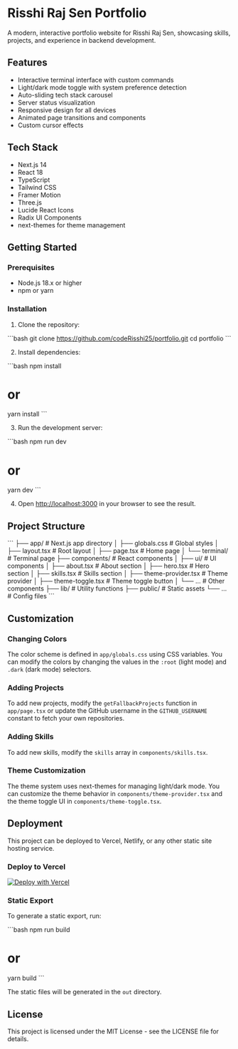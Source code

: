 # Risshi Raj Sen Portfolio

A modern, interactive portfolio website for Risshi Raj Sen, showcasing skills, projects, and experience in backend development.

## Features

- Interactive terminal interface with custom commands
- Light/dark mode toggle with system preference detection
- Auto-sliding tech stack carousel
- Server status visualization
- Responsive design for all devices
- Animated page transitions and components
- Custom cursor effects

## Tech Stack

- Next.js 14
- React 18
- TypeScript
- Tailwind CSS
- Framer Motion
- Three.js
- Lucide React Icons
- Radix UI Components
- next-themes for theme management

## Getting Started

### Prerequisites

- Node.js 18.x or higher
- npm or yarn

### Installation

1. Clone the repository:

\`\`\`bash
git clone https://github.com/codeRisshi25/portfolio.git
cd portfolio
\`\`\`

2. Install dependencies:

\`\`\`bash
npm install
# or
yarn install
\`\`\`

3. Run the development server:

\`\`\`bash
npm run dev
# or
yarn dev
\`\`\`

4. Open [http://localhost:3000](http://localhost:3000) in your browser to see the result.

## Project Structure

\`\`\`
├── app/                  # Next.js app directory
│   ├── globals.css       # Global styles
│   ├── layout.tsx        # Root layout
│   ├── page.tsx          # Home page
│   └── terminal/         # Terminal page
├── components/           # React components
│   ├── ui/               # UI components
│   ├── about.tsx         # About section
│   ├── hero.tsx          # Hero section
│   ├── skills.tsx        # Skills section
│   ├── theme-provider.tsx # Theme provider
│   ├── theme-toggle.tsx  # Theme toggle button
│   └── ...               # Other components
├── lib/                  # Utility functions
├── public/               # Static assets
└── ...                   # Config files
\`\`\`

## Customization

### Changing Colors

The color scheme is defined in `app/globals.css` using CSS variables. You can modify the colors by changing the values in the `:root` (light mode) and `.dark` (dark mode) selectors.

### Adding Projects

To add new projects, modify the `getFallbackProjects` function in `app/page.tsx` or update the GitHub username in the `GITHUB_USERNAME` constant to fetch your own repositories.

### Adding Skills

To add new skills, modify the `skills` array in `components/skills.tsx`.

### Theme Customization

The theme system uses next-themes for managing light/dark mode. You can customize the theme behavior in `components/theme-provider.tsx` and the theme toggle UI in `components/theme-toggle.tsx`.

## Deployment

This project can be deployed to Vercel, Netlify, or any other static site hosting service.

### Deploy to Vercel

[![Deploy with Vercel](https://vercel.com/button)](https://vercel.com/new/clone?repository-url=https%3A%2F%2Fgithub.com%2FcodeRisshi25%2Fportfolio)

### Static Export

To generate a static export, run:

\`\`\`bash
npm run build
# or
yarn build
\`\`\`

The static files will be generated in the `out` directory.

## License

This project is licensed under the MIT License - see the LICENSE file for details.
